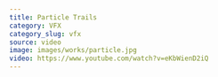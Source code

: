 ```yaml
---
title: Particle Trails
category: VFX
category_slug: vfx
source: video
image: images/works/particle.jpg
video: https://www.youtube.com/watch?v=eKbWienD2iQ
---
```


